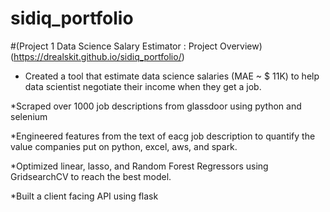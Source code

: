 # sidiq_portfolio
#(Project 1 Data Science Salary Estimator : Project Overview) (https://drealskit.github.io/sidiq_portfolio/)

* Created a tool that estimate data science salaries (MAE ~ $ 11K) to help data scientist negotiate their income when they get a job.

*Scraped over 1000 job descriptions from glassdoor using python and selenium

*Engineered features from the text of eacg job description to quantify the value companies put on python, excel, aws, and spark.

*Optimized linear, lasso, and Random Forest Regressors using GridsearchCV to reach the best model.

*Built a client facing API using flask 
